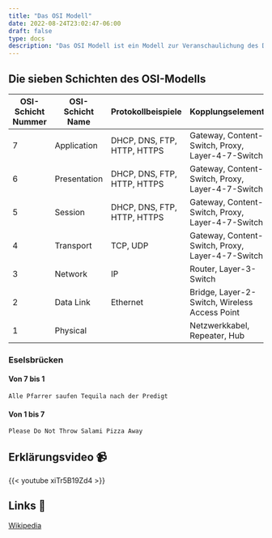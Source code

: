 ```yaml
---
title: "Das OSI Modell"
date: 2022-08-24T23:02:47-06:00
draft: false
type: docs
description: "Das OSI Modell ist ein Modell zur Veranschaulichung des Datenflusses in der Informationstechnologie."
---
```


## Die sieben Schichten des OSI-Modells

|OSI-Schicht Nummer|OSI-Schicht Name|Protokollbeispiele|Kopplungselemente|
|------------------|----------------|------------------|-----------------|
|7|Application|DHCP, DNS, FTP, HTTP, HTTPS|Gateway, Content-Switch, Proxy, Layer-4-7-Switch|
|6|Presentation|DHCP, DNS, FTP, HTTP, HTTPS|Gateway, Content-Switch, Proxy, Layer-4-7-Switch|
|5|Session|DHCP, DNS, FTP, HTTP, HTTPS|Gateway, Content-Switch, Proxy, Layer-4-7-Switch|
|4|Transport|TCP, UDP|Gateway, Content-Switch, Proxy, Layer-4-7-Switch|
|3|Network|IP|Router, Layer-3-Switch|
|2|Data Link|Ethernet|Bridge, Layer-2-Switch, Wireless Access Point|
|1|Physical||Netzwerkkabel, Repeater, Hub|

### Eselsbrücken

#### Von 7 bis 1

```
Alle Pfarrer saufen Tequila nach der Predigt
```

#### Von 1 bis 7

```
Please Do Not Throw Salami Pizza Away
```

## Erklärungsvideo 📹

{{< youtube xiTr5B19Zd4 >}}

## Links 🔗

[Wikipedia](https://de.wikipedia.org/wiki/OSI-Modell)  
